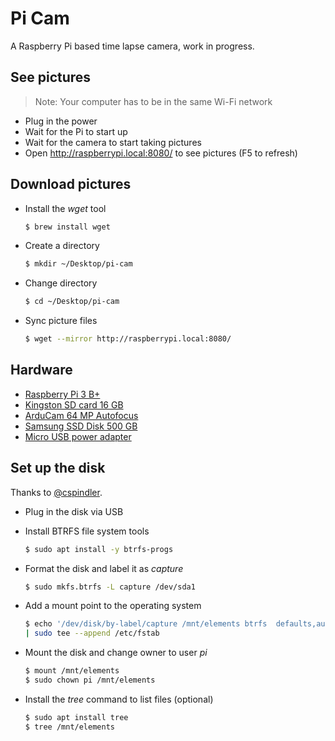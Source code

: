 # Pi Cam
A Raspberry Pi based time lapse camera, work in progress.

## See pictures
> Note: Your computer has to be in the same Wi-Fi network

- Plug in the power
- Wait for the Pi to start up
- Wait for the camera to start taking pictures
- Open http://raspberrypi.local:8080/ to see pictures (F5 to refresh)

## Download pictures
- Install the _wget_ tool
    ```bash
    $ brew install wget
    ```
- Create a directory
    ```bash
    $ mkdir ~/Desktop/pi-cam
    ```
- Change directory
    ```bash
    $ cd ~/Desktop/pi-cam
    ```
- Sync picture files
  ```bash
  $ wget --mirror http://raspberrypi.local:8080/
  ```

## Hardware
- [Raspberry Pi 3 B+](https://www.pi-shop.ch/raspberry-pi-3-model-b)
- [Kingston SD card 16 GB](https://www.pi-shop.ch/kingston-microsdhc-karte-industrial-uhs-i-16-gb)
- [ArduCam 64 MP Autofocus](https://www.pi-shop.ch/arducam-1-1-32-64mp-auto-focus-camera-module-for-raspberry-pi)
- [Samsung SSD Disk 500 GB](https://www.digitec.ch/en/s1/product/samsung-portable-t7-red-1000-gb-external-ssd-13199901)
- [Micro USB power adapter](https://www.pi-shop.ch/raspberry-pi-12-5w-micro-usb-power-supply-2255)

## Set up the disk
Thanks to [@cspindler](https://github.com/cspindler).

- Plug in the disk via USB
- Install BTRFS file system tools
    ```bash
    $ sudo apt install -y btrfs-progs
    ```

- Format the disk and label it as _capture_
    ```bash
    $ sudo mkfs.btrfs -L capture /dev/sda1
    ```

- Add a mount point to the operating system
    ```bash
    $ echo '/dev/disk/by-label/capture /mnt/elements btrfs  defaults,auto,user  0 0' \
    | sudo tee --append /etc/fstab
    ```

- Mount the disk and change owner to user _pi_
    ```bash
    $ mount /mnt/elements
    $ sudo chown pi /mnt/elements
    ```

- Install the _tree_ command to list files (optional)
    ```bash
    $ sudo apt install tree
    $ tree /mnt/elements
    ```
